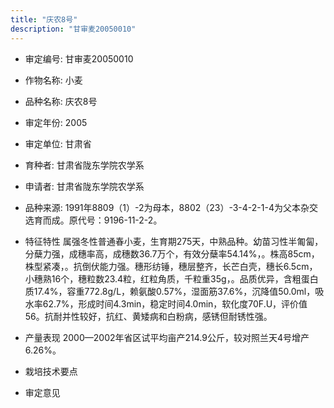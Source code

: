 ```yaml
---
title: "庆农8号"
description: "甘审麦20050010"
---
```

* 审定编号:  甘审麦20050010

*  作物名称:  小麦

*  品种名称:  庆农8号

*  审定年份:  2005

*  审定单位:  甘肃省

* 育种者:  甘肃省陇东学院农学系

*  申请者:  甘肃省陇东学院农学系

*  品种来源:  1991年8809（1）-2为母本，8802（23）-3-4-2-1-4为父本杂交选育而成。原代号：9196-11-2-2。

*  特征特性
属强冬性普通春小麦，生育期275天，中熟品种。幼苗习性半匍匐，分蘖力强，成穗率高，成穗数36.7万个，有效分蘖率54.14%，。株高85cm，株型紧凑，。抗倒伏能力强。穗形纺锤，穗层整齐，长芒白壳，穗长6.5cm，小穗熟16个，穗粒数23.4粒，红粒角质，千粒重35g，。品质优异，含粗蛋白质17.4%，容重772.8g/L，赖氨酸0.57%，湿面筋37.6%，沉降值50.0ml，吸水率62.7%，形成时间4.3min，稳定时间4.0min，软化度70F.U，评价值56。抗耐并性较好，抗红、黄矮病和白粉病，感锈但耐锈性强。

*  产量表现
2000—2002年省区试平均亩产214.9公斤，较对照兰天4号增产6.26%。

*  栽培技术要点


*  审定意见


